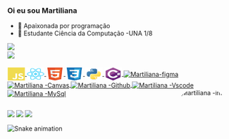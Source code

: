 ### Oi eu sou Martiliana 


- 🔭 Apaixonada por programação
- 🌱 Estudante Ciência da Computação -UNA 1/8
<div align=" left center">
  <a href="https://github.com/Martiliana">
  <img height="180em" src="https://github-readme-stats.vercel.app/api?username=Martiliana&show_icons=true&theme=cobalt&include_all_commits=true&count_private=true"/>
    </div>
  <div align=" right center">
  <img height="175em" src="https://github-readme-stats.vercel.app/api/top-langs/?username=Martiliana&layout=compact&langs_count=7&theme=cobalt"/>
</div>
  
  <div style="display: inline_block"><br>
  <img align="center" alt="Martiliana -Js" height="30" width="40" src="https://raw.githubusercontent.com/devicons/devicon/master/icons/javascript/javascript-plain.svg">
  <img align="center" alt="Martiliana-React" height="30" width="40" src="https://raw.githubusercontent.com/devicons/devicon/master/icons/react/react-original.svg">
  <img align="center" alt="Martiliana-HTML" height="30" width="40" src="https://raw.githubusercontent.com/devicons/devicon/master/icons/html5/html5-original.svg">
  <img align="center" alt="Martiliana-CSS" height="30" width="40" src="https://raw.githubusercontent.com/devicons/devicon/master/icons/css3/css3-original.svg">
  <img align="center" alt="Martiliana-Python" height="30" width="40" src="https://raw.githubusercontent.com/devicons/devicon/master/icons/python/python-original.svg">
  <img align="center" alt="Martiliana-Csharp" height="30" width="40" src="https://raw.githubusercontent.com/devicons/devicon/master/icons/csharp/csharp-original.svg">
  <img align="center" alt="Martiliana-figma" height="30" width="40" src="https://cdn.jsdelivr.net/gh/devicons/devicon/icons/figma/figma-original.svg" />
  <img align="center" alt="Martiliana -Canvas" height="30" width="40" src="https://cdn.jsdelivr.net/gh/devicons/devicon/icons/canva/canva-original.svg" />
  <img align="center" alt="Martiliana -Github" height="30" width="40" src="https://cdn.jsdelivr.net/gh/devicons/devicon/icons/github/github-original.svg" />
  <img align="center" alt="Martiliana -Vscode" height="30" width="40" src="https://cdn.jsdelivr.net/gh/devicons/devicon/icons/vscode/vscode-original.svg" />
     <img align="center" alt="Martiliana -MySql" height="30" width="40" src="https://cdn.jsdelivr.net/gh/devicons/devicon/icons/mysql/mysql-original.svg" />
    <img align="right" alt="Martiliana -imag " height="150" style="border-radius:50px;" src="https://pbs.twimg.com/media/FbCSVwgWIAAgLVR?format=jpg&name=medium">
</div>
  
  
  ##
  
  <div>
     <a href = "martiliana.marina@gmail.com"><img src="https://img.shields.io/badge/-Gmail-%23333?style=for-the-badge&logo=gmail&logoColor=white" target="_blank"></a>
     <a href="https://www.linkedin.com/in/martiliana-marina-7b05701b9/" target="_blank"><img src="https://img.shields.io/badge/-LinkedIn-%230077B5?style=for-the-badge&logo=linkedin&logoColor=white" target="_blank"></a> 
     <a href="https://discord.gg/#" target="_blank"><img src="https://img.shields.io/badge/Discord-7289DA?style=for-the-badge&logo=discord&logoColor=white" target="_blank"></a> 
    
  </div>
  
  ![Snake animation](https://github.com/Martiliana/Martiliana/blob/main/.github/workflows/cobrinha.yml)
